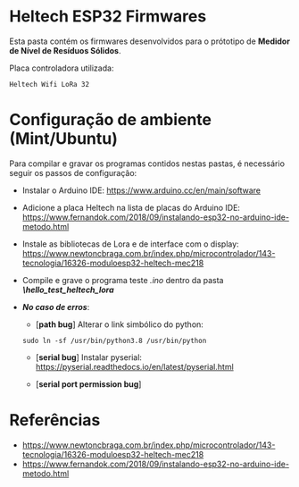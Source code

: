 # Heltech ESP32 Firmwares

Esta pasta contém os firmwares desenvolvidos para o prótotipo de **Medidor de Nível de Resíduos Sólidos**.

Placa controladora utilizada:

```
Heltech Wifi LoRa 32
```


# Configuração de ambiente (Mint/Ubuntu)

Para compilar e gravar os programas contidos nestas pastas, é necessário seguir os passos de configuração:

- Instalar o Arduino IDE: https://www.arduino.cc/en/main/software

- Adicione a placa Heltech na lista de placas do Arduino IDE: https://www.fernandok.com/2018/09/instalando-esp32-no-arduino-ide-metodo.html

- Instale as bibliotecas de Lora e de interface com o display: https://www.newtoncbraga.com.br/index.php/microcontrolador/143-tecnologia/16326-moduloesp32-heltech-mec218

- Compile e grave o programa teste *.ino* dentro da pasta ***\hello_test_heltech_lora***

- ***No caso de erros***:

  - [**path bug**] Alterar o link simbólico do python:
  ```
  sudo ln -sf /usr/bin/python3.8 /usr/bin/python
  ```

  - [**serial bug**] Instalar pyserial: https://pyserial.readthedocs.io/en/latest/pyserial.html

  - [**serial port permission bug**]
  

# Referências

- https://www.newtoncbraga.com.br/index.php/microcontrolador/143-tecnologia/16326-moduloesp32-heltech-mec218
- https://www.fernandok.com/2018/09/instalando-esp32-no-arduino-ide-metodo.html
